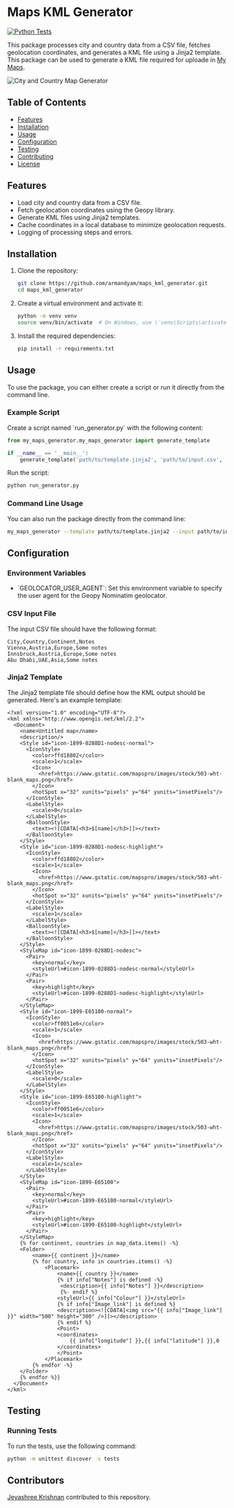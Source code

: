
# Maps KML Generator

[![Python Tests](https://github.com/armandyam/maps_kml_generator/actions/workflows/python-tests.yml/badge.svg)](https://github.com/armandyam/maps_kml_generator/actions/workflows/python-tests.yml)

This package processes city and country data from a CSV file, fetches geolocation coordinates, and generates a KML file using a Jinja2 template. This package can be used to generate a KML file required for uploade in [My Maps](https://www.google.com/maps/). 


![City and Country Map Generator](image_readme.webp)

## Table of Contents

- [Features](#features)
- [Installation](#installation)
- [Usage](#usage)
- [Configuration](#configuration)
- [Testing](#testing)
- [Contributing](#contributing)
- [License](#license)

## Features

- Load city and country data from a CSV file.
- Fetch geolocation coordinates using the Geopy library.
- Generate KML files using Jinja2 templates.
- Cache coordinates in a local database to minimize geolocation requests.
- Logging of processing steps and errors.

## Installation

1. Clone the repository:

   ```bash
   git clone https://github.com/armandyam/maps_kml_generator.git
   cd maps_kml_generator
   ```

2. Create a virtual environment and activate it:

   ```bash
   python -m venv venv
   source venv/bin/activate  # On Windows, use \`venv\Scripts\activate\`
   ```

3. Install the required dependencies:

   ```bash
   pip install -r requirements.txt
   ```

## Usage

To use the package, you can either create a script or run it directly from the command line.

### Example Script

Create a script named \`run_generator.py\` with the following content:

```python
from my_maps_generator.my_maps_generator import generate_template

if __name__ == '__main__':
    generate_template('path/to/template.jinja2', 'path/to/input.csv', 'path/to/output.kml')
```

Run the script:

```bash
python run_generator.py
```

### Command Line Usage
You can also run the package directly from the command line:

```bash
my_maps_generator --template path/to/template.jinja2 --input path/to/input.csv --output path/to/output.kml
```

## Configuration

### Environment Variables

- \`GEOLOCATOR_USER_AGENT\`: Set this environment variable to specify the user agent for the Geopy Nominatim geolocator.

### CSV Input File

The input CSV file should have the following format:

```
City,Country,Continent,Notes
Vienna,Austria,Europe,Some notes
Innsbruck,Austria,Europe,Some notes
Abu Dhabi,UAE,Asia,Some notes
```

### Jinja2 Template

The Jinja2 template file should define how the KML output should be generated. Here's an example template:

```jinja2
<?xml version="1.0" encoding="UTF-8"?>
<kml xmlns="http://www.opengis.net/kml/2.2">
  <Document>
    <name>Untitled map</name>
    <description/>
    <Style id="icon-1899-0288D1-nodesc-normal">
      <IconStyle>
        <color>ffd18802</color>
        <scale>1</scale>
        <Icon>
          <href>https://www.gstatic.com/mapspro/images/stock/503-wht-blank_maps.png</href>
        </Icon>
        <hotSpot x="32" xunits="pixels" y="64" yunits="insetPixels"/>
      </IconStyle>
      <LabelStyle>
        <scale>0</scale>
      </LabelStyle>
      <BalloonStyle>
        <text><![CDATA[<h3>$[name]</h3>]]></text>
      </BalloonStyle>
    </Style>
    <Style id="icon-1899-0288D1-nodesc-highlight">
      <IconStyle>
        <color>ffd18802</color>
        <scale>1</scale>
        <Icon>
          <href>https://www.gstatic.com/mapspro/images/stock/503-wht-blank_maps.png</href>
        </Icon>
        <hotSpot x="32" xunits="pixels" y="64" yunits="insetPixels"/>
      </IconStyle>
      <LabelStyle>
        <scale>1</scale>
      </LabelStyle>
      <BalloonStyle>
        <text><![CDATA[<h3>$[name]</h3>]]></text>
      </BalloonStyle>
    </Style>
    <StyleMap id="icon-1899-0288D1-nodesc">
      <Pair>
        <key>normal</key>
        <styleUrl>#icon-1899-0288D1-nodesc-normal</styleUrl>
      </Pair>
      <Pair>
        <key>highlight</key>
        <styleUrl>#icon-1899-0288D1-nodesc-highlight</styleUrl>
      </Pair>
    </StyleMap>
    <Style id="icon-1899-E65100-normal">
      <IconStyle>
        <color>ff0051e6</color>
        <scale>1</scale>
        <Icon>
          <href>https://www.gstatic.com/mapspro/images/stock/503-wht-blank_maps.png</href>
        </Icon>
        <hotSpot x="32" xunits="pixels" y="64" yunits="insetPixels"/>
      </IconStyle>
      <LabelStyle>
        <scale>0</scale>
      </LabelStyle>
    </Style>
    <Style id="icon-1899-E65100-highlight">
      <IconStyle>
        <color>ff0051e6</color>
        <scale>1</scale>
        <Icon>
          <href>https://www.gstatic.com/mapspro/images/stock/503-wht-blank_maps.png</href>
        </Icon>
        <hotSpot x="32" xunits="pixels" y="64" yunits="insetPixels"/>
      </IconStyle>
      <LabelStyle>
        <scale>1</scale>
      </LabelStyle>
    </Style>
    <StyleMap id="icon-1899-E65100">
      <Pair>
        <key>normal</key>
        <styleUrl>#icon-1899-E65100-normal</styleUrl>
      </Pair>
      <Pair>
        <key>highlight</key>
        <styleUrl>#icon-1899-E65100-highlight</styleUrl>
      </Pair>
    </StyleMap>
    {% for continent, countries in map_data.items() -%}
    <Folder>
        <name>{{ continent }}</name>
        {% for country, info in countries.items() -%}
            <Placemark>
                <name>{{ country }}</name>
                {% if info["Notes"] is defined -%}
                 <description>{{ info["Notes"] }}</description>
                 {%- endif %}
                <styleUrl>{{ info["Colour"] }}</styleUrl>
                {% if info["Image_link"] is defined %}
                <description><![CDATA[<img src="{{ info["Image_link"] }}" width="500" height="300" />]]></description>
                {% endif %}
                <Point>
                <coordinates>
                    {{ info["longitude"] }},{{ info["latitude"] }},0
                </coordinates>
                </Point>
            </Placemark>
        {% endfor -%}
    </Folder>
    {% endfor %}}
  </Document>
</kml>
```

## Testing

### Running Tests

To run the tests, use the following command:

```bash
python -m unittest discover -s tests
```

## Contributors

[Jeyashree Krishnan](https://github.com/krishnanj) contributed to this repository.


